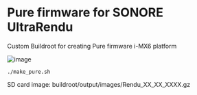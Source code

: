 # Pure firmware for SONORE UltraRendu 

Custom Buildroot for creating Pure firmware i-MX6 platform 

![image](https://user-images.githubusercontent.com/33607921/153674427-990adc35-a196-4e92-9234-be66d9b07b60.png)


```
./make_pure.sh
```
SD саrd image: buildroot/output/images/Rendu_XX_XX_XXXX.gz

